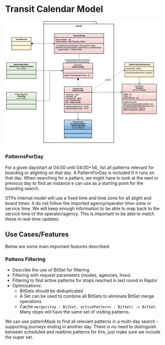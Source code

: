 # Transit Calendar Model


![Transit Calendar](transit-calendar-diagram.png)

### PatternsForDay

For a given day(start at 04:00 until 04:00+1d), list all patterns relevant for boarding or 
alighting on that day. A PatternForDay is included If it runs on that day. When searching for a 
pattern, we might have to look at the next or previous day to find an instance e can use as a 
starting point for the boarding search.

OTPs internal model will use a fixed time and time zone for all alight and board times. It do not 
follow the imported agency/operator time-zone or service time. We will keep enough information to 
be able to map back to the service time of the operator/agency. This is important to be able to 
match these in real-time updates.



## Use Cases/Features

Below are some main important features described.


###  Pattens Filtering

 - Describe the use of BitSet for filtering
 - Filtering with request parameters (modes, agencies, lines)
 - Filtering to find active patterns for stops reached in last round in Raptor
 - Optimizations: 
   - BitSets should be deduplicated
   - A Set can be used to combine all BitSets to eliminate BitSet merge operations
   - Cache `merge(stop : BitSet, activePatterns : BitSet) -> BitSet`. Many stops will have the same
     set of visiting patterns.

We can use patternMask to find all relevant patterns in a multi-day search - supporting journeys 
ending in another day. There is no need to distinguish between scheduled and realtime patterns for 
this, just make sure we include the super set.
